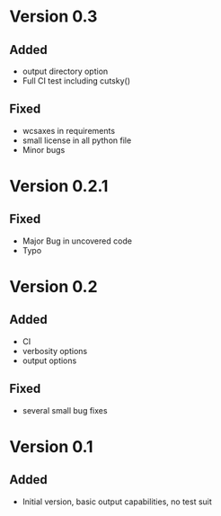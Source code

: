 Version 0.3
===========

Added
-----
* output directory option
* Full CI test including cutsky()

Fixed
-----
* wcsaxes in requirements
* small license in all python file
* Minor bugs

Version 0.2.1
=============

Fixed
-----
* Major Bug in uncovered code
* Typo

Version 0.2
===========

Added
-----
* CI
* verbosity options
* output options

Fixed
-----
* several small bug fixes

Version 0.1
===========

Added
-----
* Initial version, basic output capabilities, no test suit
